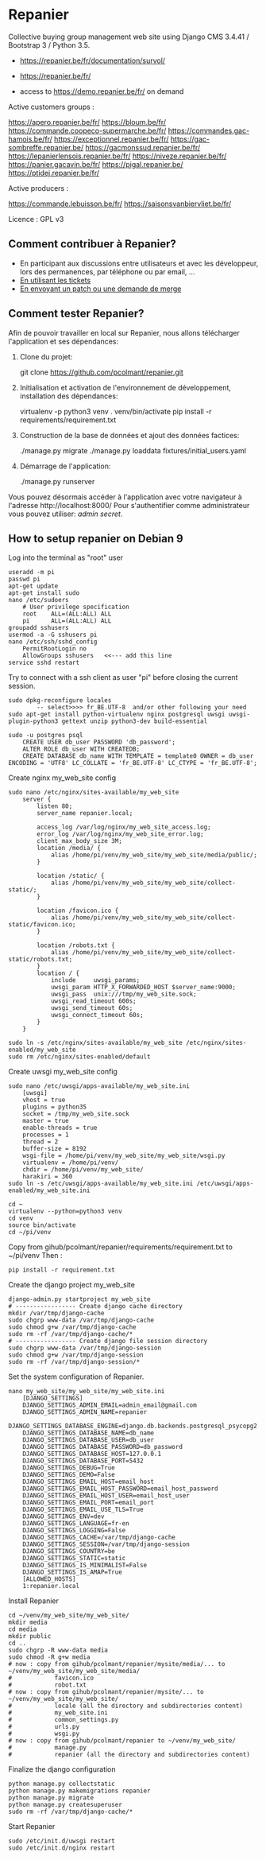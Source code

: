 Repanier
========

Collective buying group management web site using Django CMS 3.4.41 / Bootstrap 3 / Python 3.5.

- https://repanier.be/fr/documentation/survol/

- https://repanier.be/fr/
- access to https://demo.repanier.be/fr/ on demand

Active customers groups :

https://apero.repanier.be/fr/
https://bloum.be/fr/
https://commande.coopeco-supermarche.be/fr/
https://commandes.gac-hamois.be/fr/
https://exceptionnel.repanier.be/fr/
https://gac-sombreffe.repanier.be/
https://gacmonssud.repanier.be/fr/
https://lepanierlensois.repanier.be/fr/
https://niveze.repanier.be/fr/
https://panier.gacavin.be/fr/
https://pigal.repanier.be/
https://ptidej.repanier.be/fr/

Active producers :

https://commande.lebuisson.be/fr/
https://saisonsvanbiervliet.be/fr/

Licence : GPL v3

Comment contribuer à Repanier?
------------------------------

  * En participant aux discussions entre utilisateurs et avec les développeur, lors des permanences, par téléphone ou par email, …
  * [En utilisant les tickets](https://github.com/pcolmant/repanier/issues)
  * [En envoyant un patch ou une demande de merge](https://guides.github.com/introduction/flow/)

Comment tester Repanier?
------------------------

Afin de pouvoir travailler en local sur Repanier, nous allons télécharger l'application et ses dépendances:

1. Clone du projet:

   git clone https://github.com/pcolmant/repanier.git

2. Initialisation et activation de l'environnement de développement, installation des dépendances:

   virtualenv -p python3 venv
   . venv/bin/activate
   pip install -r requirements/requirement.txt

3. Construction de la base de données et ajout des données factices:

   ./manage.py migrate
   ./manage.py loaddata fixtures/initial_users.yaml

4. Démarrage de l'application:

   ./manage.py runserver

Vous pouvez désormais accéder à l'application avec votre navigateur à l'adresse http://localhost:8000/ Pour s'authentifier comme administrateur vous pouvez utiliser: *admin* *secret*.

How to setup repanier on Debian 9
---------------------------------

Log into the terminal as "root" user

    useradd -m pi
    passwd pi
    apt-get update
    apt-get install sudo
    nano /etc/sudoers
        # User privilege specification
        root	ALL=(ALL:ALL) ALL
        pi	    ALL=(ALL:ALL) ALL
    groupadd sshusers
    usermod -a -G sshusers pi
    nano /etc/ssh/sshd_config
        PermitRootLogin no
        AllowGroups sshusers   <<--- add this line
    service sshd restart


Try to connect with a ssh client as user "pi" before closing the current session.


    sudo dpkg-reconfigure locales
            -- select>>>> fr_BE.UTF-8  and/or other following your need
    sudo apt-get install python-virtualenv nginx postgresql uwsgi uwsgi-plugin-python3 gettext unzip python3-dev build-essential

    sudo -u postgres psql
        CREATE USER db_user PASSWORD 'db_password';
        ALTER ROLE db_user WITH CREATEDB;
        CREATE DATABASE db_name WITH TEMPLATE = template0 OWNER = db_user ENCODING = 'UTF8' LC_COLLATE = 'fr_BE.UTF-8' LC_CTYPE = 'fr_BE.UTF-8';

Create nginx my_web_site config


    sudo nano /etc/nginx/sites-available/my_web_site
        server {
            listen 80;
            server_name repanier.local;

            access_log /var/log/nginx/my_web_site_access.log;
            error_log /var/log/nginx/my_web_site_error.log;
            client_max_body_size 3M;
            location /media/ {
                alias /home/pi/venv/my_web_site/my_web_site/media/public/;
            }

            location /static/ {
                alias /home/pi/venv/my_web_site/my_web_site/collect-static/;
            }

            location /favicon.ico {
                alias /home/pi/venv/my_web_site/my_web_site/collect-static/favicon.ico;
            }

            location /robots.txt {
                alias /home/pi/venv/my_web_site/my_web_site/collect-static/robots.txt;
            }
            location / {
                include		uwsgi_params;
                uwsgi_param HTTP_X_FORWARDED_HOST $server_name:9000;
                uwsgi_pass 	unix:///tmp/my_web_site.sock;
                uwsgi_read_timeout 600s;
                uwsgi_send_timeout 60s;
                uwsgi_connect_timeout 60s;
            }
        }

    sudo ln -s /etc/nginx/sites-available/my_web_site /etc/nginx/sites-enabled/my_web_site
    sudo rm /etc/nginx/sites-enabled/default


Create uwsgi my_web_site config


    sudo nano /etc/uwsgi/apps-available/my_web_site.ini
        [uwsgi]
        vhost = true
        plugins = python35
        socket = /tmp/my_web_site.sock
        master = true
        enable-threads = true
        processes = 1
        thread = 2
        buffer-size = 8192
        wsgi-file = /home/pi/venv/my_web_site/my_web_site/wsgi.py
        virtualenv = /home/pi/venv/
        chdir = /home/pi/venv/my_web_site/
        harakiri = 360
    sudo ln -s /etc/uwsgi/apps-available/my_web_site.ini /etc/uwsgi/apps-enabled/my_web_site.ini

    cd ~
    virtualenv --python=python3 venv
    cd venv
    source bin/activate
    cd ~/pi/venv


Copy from gihub/pcolmant/repanier/requirements/requirement.txt to ~/pi/venv
Then :


    pip install -r requirement.txt

Create the django project my_web_site


    django-admin.py startproject my_web_site
    # ----------------- Create django cache directory
    mkdir /var/tmp/django-cache
    sudo chgrp www-data /var/tmp/django-cache
    sudo chmod g+w /var/tmp/django-cache
    sudo rm -rf /var/tmp/django-cache/*
    # ----------------- Create django file session directory
    sudo chgrp www-data /var/tmp/django-session
    sudo chmod g+w /var/tmp/django-session
    sudo rm -rf /var/tmp/django-session/*


Set the system configuration of Repanier.


    nano my_web_site/my_web_site/my_web_site.ini
        [DJANGO_SETTINGS]
        DJANGO_SETTINGS_ADMIN_EMAIL=admin_email@gmail.com
        DJANGO_SETTINGS_ADMIN_NAME=repanier
        DJANGO_SETTINGS_DATABASE_ENGINE=django.db.backends.postgresql_psycopg2
        DJANGO_SETTINGS_DATABASE_NAME=db_name
        DJANGO_SETTINGS_DATABASE_USER=db_user
        DJANGO_SETTINGS_DATABASE_PASSWORD=db_password
        DJANGO_SETTINGS_DATABASE_HOST=127.0.0.1
        DJANGO_SETTINGS_DATABASE_PORT=5432
        DJANGO_SETTINGS_DEBUG=True
        DJANGO_SETTINGS_DEMO=False
        DJANGO_SETTINGS_EMAIL_HOST=email_host
        DJANGO_SETTINGS_EMAIL_HOST_PASSWORD=email_host_password
        DJANGO_SETTINGS_EMAIL_HOST_USER=email_host_user
        DJANGO_SETTINGS_EMAIL_PORT=email_port
        DJANGO_SETTINGS_EMAIL_USE_TLS=True
        DJANGO_SETTINGS_ENV=dev
        DJANGO_SETTINGS_LANGUAGE=fr-en
        DJANGO_SETTINGS_LOGGING=False
        DJANGO_SETTINGS_CACHE=/var/tmp/django-cache
        DJANGO_SETTINGS_SESSION=/var/tmp/django-session
        DJANGO_SETTINGS_COUNTRY=be
        DJANGO_SETTINGS_STATIC=static
        DJANGO_SETTINGS_IS_MINIMALIST=False
        DJANGO_SETTINGS_IS_AMAP=True
        [ALLOWED_HOSTS]
        1:repanier.local


Install Repanier


    cd ~/venv/my_web_site/my_web_site/
    mkdir media
    cd media
    mkdir public
    cd ..
    sudo chgrp -R www-data media
    sudo chmod -R g+w media
    # now : copy from gihub/pcolmant/repanier/mysite/media/... to ~/venv/my_web_site/my_web_site/media/
    #            favicon.ico
    #            robot.txt
    # now : copy from gihub/pcolmant/repanier/mysite/... to ~/venv/my_web_site/my_web_site/
    #            locale (all the directory and subdirectories content)
    #            my_web_site.ini
    #            common_settings.py
    #            urls.py
    #            wsgi.py
    # now : copy from gihub/pcolmant/repanier to ~/venv/my_web_site/
    #            manage.py
    #            repanier (all the directory and subdirectories content)


Finalize the django configuration


    python manage.py collectstatic
    python manage.py makemigrations repanier
    python manage.py migrate
    python manage.py createsuperuser
    sudo rm -rf /var/tmp/django-cache/*

Start Repanier

    sudo /etc/init.d/uwsgi restart
    sudo /etc/init.d/nginx restart
